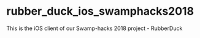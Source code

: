# rubber_duck_ios_swamphacks2018
This is the iOS client of our Swamp-hacks 2018 project - RubberDuck
